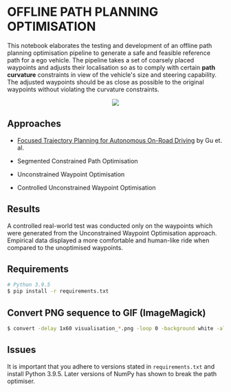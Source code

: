# OFFLINE PATH PLANNING OPTIMISATION

This notebook elaborates the testing and development of an offline path planning optimisation pipeline to generate a safe and feasible reference path for a ego vehicle. The pipeline takes a set of coarsely placed waypoints and adjusts their localisation so as to comply with certain **path curvature** constraints in view of the vehicle's size and steering capability. The adjusted waypoints should be as close as possible to the original waypoints without violating the curvature constraints.

<div align="center">
	<img src="resources/vis.gif" />
</div>

## Approaches

- [Focused Trajectory Planning for Autonomous On-Road Driving](https://www.ri.cmu.edu/pub_files/2013/6/IV2013-Tianyu.pdf) by Gu et. al.

- Segmented Constrained Path Optimisation

- Unconstrained Waypoint Optimisation

- Controlled Unconstrained Waypoint Optimisation

## Results

A controlled real-world test was conducted only on the waypoints which were generated from the Unconstrained Waypoint Optimisation approach. Empirical data displayed a more comfortable and human-like ride when compared to the unoptimised waypoints.

## Requirements

```bash
# Python 3.9.5
$ pip install -r requirements.txt
```

## Convert PNG sequence to GIF (ImageMagick)

```bash
$ convert -delay 1x60 visualisation_*.png -loop 0 -background white -alpha remove vis.gif

```

## Issues
It is important that you adhere to versions stated in `requirements.txt` and install Python 3.9.5. Later versions of NumPy has shown to break the path optimiser.
